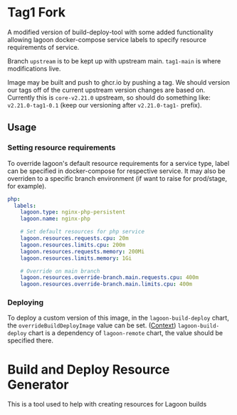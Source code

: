 # Tag1 Fork

A modified version of build-deploy-tool with some added functionality allowing lagoon docker-compose service labels to
specify resource requirements of service.

Branch `upstream` is to be kept up with upstream main. `tag1-main` is where modifications live.

Image may be built and push to ghcr.io by pushing a tag. We should version our tags off of the current upstream version changes are based on.
Currently this is `core-v2.21.0` upstream, so should do something like: `v2.21.0-tag1-0.1` (keep our versioning after `v2.21.0-tag1-` prefix).

## Usage

### Setting resource requirements

To override lagoon's default resource requirements for a service type, label can be specified in docker-compose for respective service.
It may also be overriden to a specific branch environment (if want to raise for prod/stage, for example).

```yaml
php:
  labels:
    lagoon.type: nginx-php-persistent
    lagoon.name: nginx-php

    # Set default resources for php service
    lagoon.resources.requests.cpu: 20m
    lagoon.resources.limits.cpu: 200m
    lagoon.resources.requests.memory: 200Mi
    lagoon.resources.limits.memory: 1Gi

    # Override on main branch
    lagoon.resources.override-branch.main.requests.cpu: 400m
    lagoon.resources.override-branch.main.limits.cpu: 400m
```

### Deploying

To deploy a custom version of this image, in the `lagoon-build-deploy` chart, the `overrideBuildDeployImage` value can be set. ([Context](https://github.com/uselagoon/lagoon-charts/blob/42cf5a20d442036faa6aca2081e74f3fcffcb65c/charts/lagoon-build-deploy/values.yaml#L162C1-L162C25))
`lagoon-build-deploy` chart is a dependency of `lagoon-remote` chart, the value should be specified there.

# Build and Deploy Resource Generator

This is a tool used to help with creating resources for Lagoon builds
